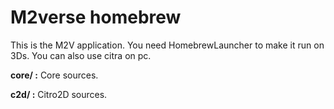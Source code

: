 # M2verse homebrew

This is the M2V application. You need HomebrewLauncher to make it run on 3Ds. You can also use citra on pc.
 
 
 **core/ :** Core sources. 
 
 **c2d/ :** Citro2D sources.

